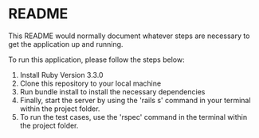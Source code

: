 # README

This README would normally document whatever steps are necessary to get the
application up and running.

To run this application, please follow the steps below:

1. Install Ruby Version 3.3.0
2. Clone this repository to your local machine
3. Run bundle install to install the necessary dependencies
4. Finally, start the server by using the 'rails s' command in your terminal within the project folder.
5. To run the test cases, use the 'rspec' command in the terminal within the project folder.

